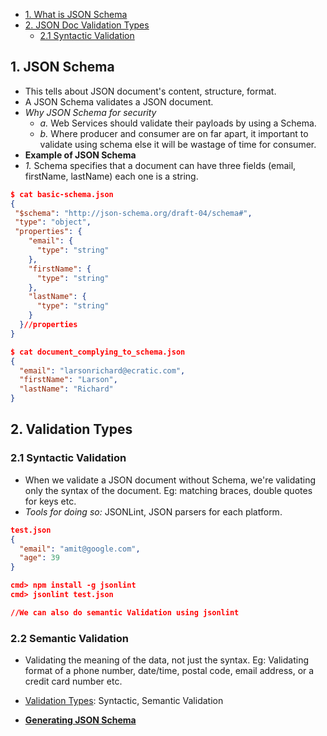 - [1. What is JSON Schema](#what)
- [2. JSON Doc Validation Types](#val)
  - [2.1 Syntactic Validation](#syntactic)

<a name=what></a>
## 1. JSON Schema
- This tells about JSON document's content, structure, format. 
- A JSON Schema validates a JSON document.
- *Why JSON Schema for security*
  - _a._ Web Services should validate their payloads by using a Schema.
  - _b._ Where producer and consumer are on far apart, it important to validate using schema else it will be wastage of time for consumer. 
- **Example of JSON Schema**
- *1.* Schema specifies that a document can have three fields (email, firstName, lastName) each one is a string.
```json
$ cat basic-schema.json
{
 "$schema": "http://json-schema.org/draft-04/schema#",
 "type": "object",
 "properties": {
    "email": {
      "type": "string"
    },
    "firstName": {
      "type": "string"
    },
    "lastName": {
      "type": "string"
    }
  }//properties    
}  

$ cat document_complying_to_schema.json
{
  "email": "larsonrichard@ecratic.com",
  "firstName": "Larson",
  "lastName": "Richard"
}
```

<a name=val></a>
## 2. Validation Types

<a name=syntactic></a>
### 2.1 Syntactic Validation
- When we validate a JSON document without Schema, we're validating only the syntax of the document. Eg: matching braces, double quotes for keys etc.
- *Tools for doing so:* JSONLint, JSON parsers for each platform.
```json
test.json
{
  "email": "amit@google.com",
  "age": 39
}

cmd> npm install -g jsonlint
cmd> jsonlint test.json

//We can also do semantic Validation using jsonlint
```

<a name=semantic></a>
### 2.2 Semantic Validation
- Validating the meaning of the data, not just the syntax. Eg: Validating format of a phone number, date/time, postal code, email address, or a credit card number etc.

- [Validation Types](ValidationTypes): Syntactic, Semantic Validation
- **[Generating JSON Schema](Generating_JSON_Schema)**
